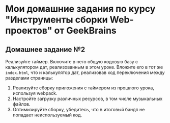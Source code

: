 # Мои домашние задания по курсу "Инструменты сборки Web-проектов" от GeekBrains

## Домашнее задание №2

Реализуйте таймер. Включите в него общую кодовую базу с калькулятором дат, реализованным в этом уроке. Вложите его в тот же `index.html`, что и калькулятор дат, реализовав код переключения между разделами страницы:

1. Реализуйте сборку приложения с таймером из прошлого урока, используя webpack.
2. Настройте загрузку различных ресурсов, в том числе музыкальных файлов.
3. Оптимизируйте сборку, убедитесь, что в итоговый бандл не попадает неиспользуемый код.

